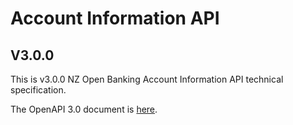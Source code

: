 # Account Information API

## V3.0.0

This is v3.0.0 NZ Open Banking Account Information API technical specification.

The OpenAPI 3.0 document is [here](account-info-nz-openapi.yaml).
